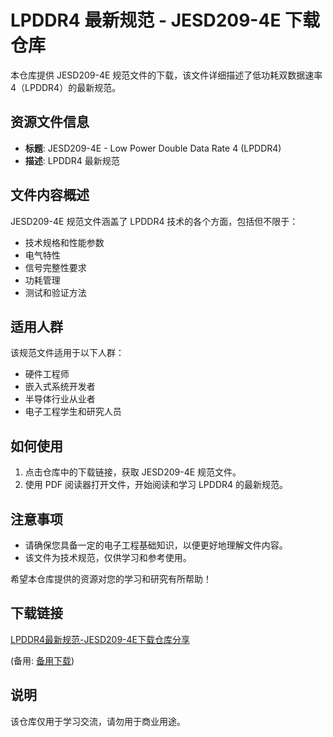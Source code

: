 # LPDDR4 最新规范 - JESD209-4E 下载仓库

本仓库提供 JESD209-4E 规范文件的下载，该文件详细描述了低功耗双数据速率 4（LPDDR4）的最新规范。

## 资源文件信息

- **标题**: JESD209-4E - Low Power Double Data Rate 4 (LPDDR4)
- **描述**: LPDDR4 最新规范

## 文件内容概述

JESD209-4E 规范文件涵盖了 LPDDR4 技术的各个方面，包括但不限于：

- 技术规格和性能参数
- 电气特性
- 信号完整性要求
- 功耗管理
- 测试和验证方法

## 适用人群

该规范文件适用于以下人群：

- 硬件工程师
- 嵌入式系统开发者
- 半导体行业从业者
- 电子工程学生和研究人员

## 如何使用

1. 点击仓库中的下载链接，获取 JESD209-4E 规范文件。
2. 使用 PDF 阅读器打开文件，开始阅读和学习 LPDDR4 的最新规范。

## 注意事项

- 请确保您具备一定的电子工程基础知识，以便更好地理解文件内容。
- 该文件为技术规范，仅供学习和参考使用。

希望本仓库提供的资源对您的学习和研究有所帮助！

## 下载链接
[LPDDR4最新规范-JESD209-4E下载仓库分享](https://pan.quark.cn/s/be5a46ef1d19) 

(备用: [备用下载](https://pan.baidu.com/s/1ALr3HgI9gG58eyyJuHQYhg?pwd=1234))

## 说明

该仓库仅用于学习交流，请勿用于商业用途。
